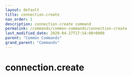 ```yaml
---
layout: default
title: connection.create 
nav_order: 1
description: connection.create command
permalink: /commands/common-commands/connection-create
last_modified_date: 2020-04-27T17:54:08+0000
parent: "Common Commands"
grand_parent: "Commands"
---
```


# connection.create
